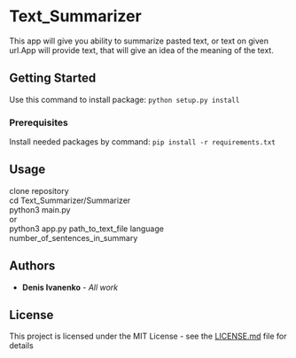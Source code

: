 # Text_Summarizer

This app will give you ability to summarize pasted text, or text on given url.App will provide text, that will give an idea of the meaning of the text.

## Getting Started

Use this command to install package:
`python setup.py install`

### Prerequisites

Install needed packages by command:
`pip install -r requirements.txt`

## Usage
clone repository </br>
cd Text_Summarizer/Summarizer </br>
python3 main.py </br>
or </br>
python3 app.py path_to_text_file language number_of_sentences_in_summary</br>

## Authors

* **Denis Ivanenko** - *All work* 

## License

This project is licensed under the MIT License - see the [LICENSE.md](LICENSE.) file for details
